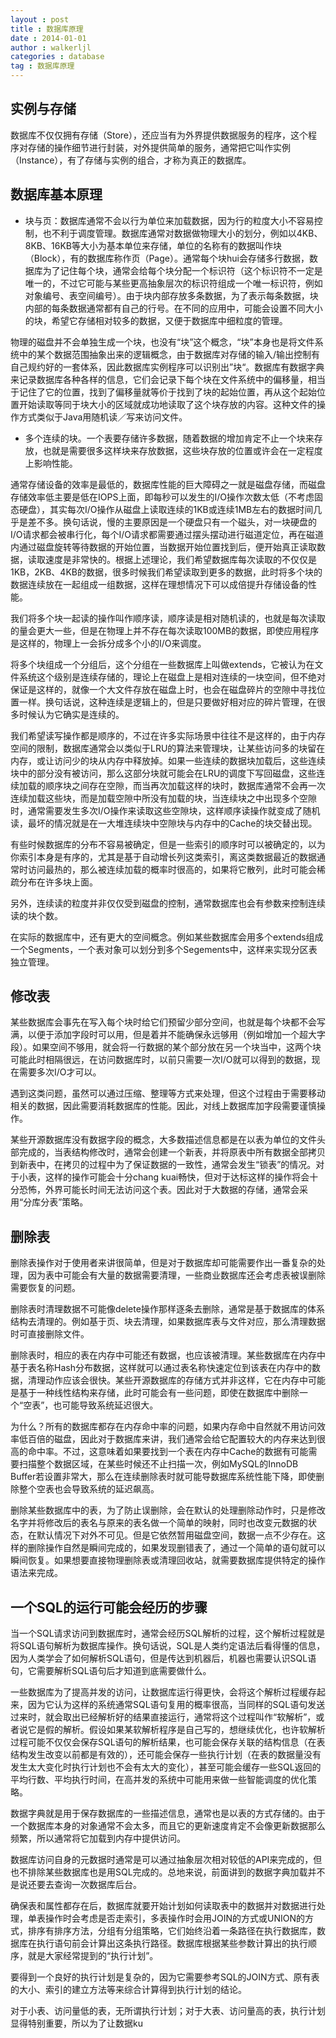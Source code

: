 ```yaml
---
layout : post
title : 数据库原理
date : 2014-01-01
author : walkerljl
categories : database
tag : 数据库原理
---
```

## 实例与存储
数据库不仅仅拥有存储（Store），还应当有为外界提供数据服务的程序，这个程序对存储的操作细节进行封装，对外提供简单的服务，通常把它叫作实例（Instance），有了存储与实例的组合，才称为真正的数据库。
## 数据库基本原理
- 块与页：数据库通常不会以行为单位来加载数据，因为行的粒度大小不容易控制，也不利于调度管理。数据库通常对数据做物理大小的划分，例如以4KB、8KB、16KB等大小为基本单位来存储，单位的名称有的数据叫作块（Block），有的数据库称作页（Page）。通常每个块hui会存储多行数据，数据库为了记住每个块，通常会给每个块分配一个标识符（这个标识符不一定是唯一的，不过它可能与某些更高抽象层次的标识符组成一个唯一标识符，例如对象编号、表空间编号）。由于块内部存放多条数据，为了表示每条数据，块内部的每条数据通常都有自己的行号。在不同的应用中，可能会设置不同大小的块，希望它存储相对较多的数据，又便于数据库中细粒度的管理。

物理的磁盘并不会单独生成一个块，也没有“块”这个概念，“块”本身也是将文件系统中的某个数据范围抽象出来的逻辑概念，由于数据库对存储的输入/输出控制有自己规约好的一套体系，因此数据库实例程序可以识别出”块“。数据库有数据字典来记录数据库各种各样的信息，它们会记录下每个块在文件系统中的偏移量，相当于记住了它的位置，找到了偏移量就等价于找到了块的起始位置，再从这个起始位置开始读取等同于块大小的区域就成功地读取了这个块存放的内容。这种文件的操作方式类似于Java用随机读／写来访问文件。
- 多个连续的块。一个表要存储许多数据，随着数据的增加肯定不止一个块来存放，也就是需要很多这样块来存放数据，这些块存放的位置或许会在一定程度上影响性能。

通常存储设备的效率是最低的，数据库性能的巨大障碍之一就是磁盘存储，而磁盘存储效率低主要是低在IOPS上面，即每秒可以发生的I/O操作次数太低（不考虑固态硬盘），其实每次I/O操作从磁盘上读取连续的1KB或连续1MB左右的数据时间几乎是差不多。换句话说，慢的主要原因是一个硬盘只有一个磁头，对一块硬盘的I/O请求都会被串行化，每个I/O请求都需要通过摆头摆动进行磁道定位，再在磁道内通过磁盘旋转等待数据的开始位置，当数据开始位置找到后，便开始真正读取数据，读取速度是非常快的。根据上述理论，我们希望数据库每次读取的不仅仅是1KB，2KB、4KB的数据，很多时候我们希望读取到更多的数据，此时将多个块的数据连续放在一起组成一组数据，这样在理想情况下可以成倍提升存储设备的性能。

我们将多个块一起读的操作叫作顺序读，顺序读是相对随机读的，也就是每次读取的量会更大一些，但是在物理上并不存在每次读取100MB的数据，即使应用程序是这样的，物理上一会拆分成多个小的I/O来调度。

将多个块组成一个分组后，这个分组在一些数据库上叫做extends，它被认为在文件系统这个级别是连续存储的，理论上在磁盘上是相对连续的一块空间，但不绝对保证是这样的，就像一个大文件存放在磁盘上时，也会在磁盘碎片的空隙中寻找位置一样。换句话说，这种连续是逻辑上的，但是只要做好相对应的碎片管理，在很多时候认为它确实是连续的。

我们希望读写操作都是顺序的，不过在许多实际场景中往往不是这样的，由于内存空间的限制，数据库通常会以类似于LRU的算法来管理块，让某些访问多的块留在内存，或让访问少的块从内存中释放掉。如果一些连续的数据块加载后，这些连续块中的部分没有被访问，那么这部分块就可能会在LRU的调度下写回磁盘，这些连续加载的顺序块之间存在空隙，而当再次加载这样的块时，数据库通常不会再一次连续加载这些块，而是加载空隙中所没有加载的块，当连续块之中出现多个空隙时，通常需要发生多次I/O操作来读取这些空隙块，这样顺序读操作就变成了随机读，最坏的情况就是在一大堆连续块中空隙块与内存中的Cache的块交替出现。

有些时候数据库的分布不容易被确定，但是一些索引的顺序时可以被确定的，以为你索引本身是有序的，尤其是基于自动增长列这类索引，离这类数据最近的数据通常时访问最热的，那么被连续加载的概率时很高的，如果将它散列，此时可能会稀疏分布在许多块上面。

另外，连续读的粒度并非仅仅受到磁盘的控制，通常数据库也会有参数来控制连续读的块个数。

在实际的数据库中，还有更大的空间概念。例如某些数据库会用多个extends组成一个Segments，一个表对象可以划分到多个Segements中，这样来实现分区表独立管理。

## 修改表
某些数据库会事先在写入每个块时给它们预留少部分空间，也就是每个块都不会写满，以便于添加字段时可以用，但是着并不能确保永远够用（例如增加一个超大字段）。如果空间不够用，就会将一行数据的某个部分放在另一个块当中，这两个块可能此时相隔很远，在访问数据库时，以前只需要一次I/O就可以得到的数据，现在需要多次I/O才可以。

遇到这类问题，虽然可以通过压缩、整理等方式来处理，但这个过程由于需要移动相关的数据，因此需要消耗数据库的性能。因此，对线上数据库加字段需要谨慎操作。

某些开源数据库没有数据字段的概念，大多数描述信息都是在以表为单位的文件头部完成的，当表结构修改时，通常会创建一个新表，并将原表中所有数据全部拷贝到新表中，在拷贝的过程中为了保证数据的一致性，通常会发生“锁表”的情况。对于小表，这样的操作可能会十分chang kuai畅快，但对于达标这样的操作将会十分恐怖，外界可能长时间无法访问这个表。因此对于大数据的存储，通常会采用“分库分表”策略。

## 删除表
删除表操作对于使用者来讲很简单，但是对于数据库却可能需要作出一番复杂的处理，因为表中可能会有大量的数据需要清理，一些商业数据库还会考虑表被误删除需要恢复的问题。

删除表时清理数据不可能像delete操作那样逐条去删除，通常是基于数据库的体系结构去清理的。例如基于页、块去清理，如果数据库表与文件对应，那么清理数据时可直接删除文件。

删除表时，相应的表在内存中可能还有数据，也应该被清理。某些数据库在内存中基于表名称Hash分布数据，这样就可以通过表名称快速定位到该表在内存中的数据，清理动作应该会很快。某些开源数据库的存储方式并非这样，它在内存中可能是基于一种线性结构来存储，此时可能会有一些问题，即使在数据库中删除一个“空表”，也可能导致系统延迟很大。

为什么？所有的数据库都存在内存命中率的问题，如果内存命中自然就不用访问效率低百倍的磁盘，因此对于数据库来讲，我们通常会给它配置较大的内存来达到很高的命中率。不过，这意味着如果要找到一个表在内存中Cache的数据有可能需要扫描整个数据区域，在某些时候还不止扫描一次，例如MySQL的InnoDB Buffer若设置非常大，那么在连续删除表时就可能导数据库系统性能下降，即使删除整个空表也会导致系统的延迟飙高。

删除某些数据库中的表，为了防止误删除，会在默认的处理删除动作时，只是修改名字并将修改后的表名与原来的表名做一个简单的映射，同时也改变元数据的状态，在默认情况下对外不可见。但是它依然暂用磁盘空间，数据一点不少存在。这样的删除操作自然是瞬间完成的，如果发现删错表了，通过一个简单的语句就可以瞬间恢复。如果想要直接物理删除表或清理回收站，就需要数据库提供特定的操作语法来完成。

## 一个SQL的运行可能会经历的步骤
当一个SQL请求访问到数据库时，通常会经历SQL解析的过程，这个解析过程就是将SQL语句解析为数据库操作。换句话说，SQL是人类约定语法后看得懂的信息，因为人类学会了如何解析SQL语句，但是传达到机器后，机器也需要认识SQL语句，它需要解析SQL语句后才知道到底需要做什么。

一些数据库为了提高并发的访问，让数据库运行得更快，会将这个解析过程缓存起来，因为它认为这样的系统通常SQL语句复用的概率很高，当同样的SQL语句发送过来时，就会取出已经解析好的结果直接运行，通常将这个过程叫作“软解析”，或者说它是假的解析。假设如果某软解析程序是自己写的，想继续优化，也许软解析过程可能不仅仅会保存SQL语句的解析结果，也可能会保存关联的结构信息（在表结构发生改变以前都是有效的），还可能会保存一些执行计划（在表的数据量没有发生太大变化时执行计划也不会有太大的变化），甚至可能会缓存一些SQL返回的平均行数、平均执行时间，在高并发的系统中可能用来做一些智能调度的优化策略。

数据字典就是用于保存数据库的一些描述信息，通常也是以表的方式存储的。由于一个数据库本身的对象通常不会太多，而且它的更新速度肯定不会像更新数据那么频繁，所以通常将它加载到内存中提供访问。

数据库访问自身的元数据时通常是可以通过抽象层次相对较低的API来完成的，但也不排除某些数据库也是用SQL完成的。总地来说，前面讲到的数据字典加载并不是说还要去查询一次数据库后台。

确保表和属性都存在后，数据库就要开始计划如何读取表中的数据并对数据进行处理，单表操作时会考虑是否走索引，多表操作时会用JOIN的方式或UNION的方式，排序有排序方法，分组有分组策略，它们始终沿着一条路径在执行数据库，数据库在执行语句前会计算出这条执行路径。数据库根据某些参数计算出的执行顺序，就是大家经常提到的“执行计划”。

要得到一个良好的执行计划是复杂的，因为它需要参考SQL的JOIN方式、原有表的大小、索引的建立方法等来综合计算得到执行计划的结论。

对于小表、访问量低的表，无所谓执行计划；对于大表、访问量高的表，执行计划显得特别重要，所以为了让数据ku


